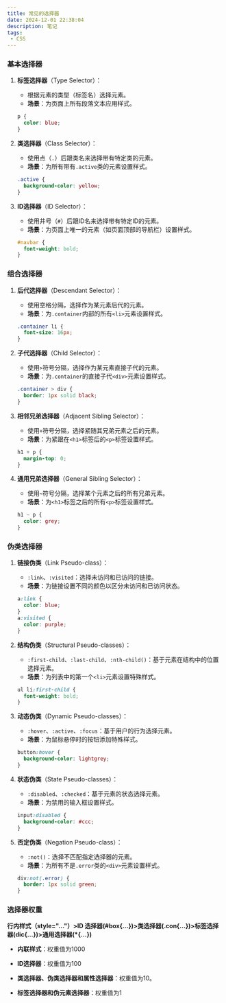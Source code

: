 ```yaml
---
title: 常见的选择器
date: 2024-12-01 22:38:04
description: 笔记
tags:
 - CSS
---
```


### 基本选择器

1. **标签选择器**（Type Selector）：

   - 根据元素的类型（标签名）选择元素。
   - **场景**：为页面上所有段落文本应用样式。

   ```css
   p {
     color: blue;
   }
   ```

2. **类选择器**（Class Selector）：

   - 使用点（`.`）后跟类名来选择带有特定类的元素。
   - **场景**：为所有带有`.active`类的元素设置样式。

   ```css
   .active {
     background-color: yellow;
   }
   ```

3. **ID选择器**（ID Selector）：

   - 使用井号（`#`）后跟ID名来选择带有特定ID的元素。
   - **场景**：为页面上唯一的元素（如页面顶部的导航栏）设置样式。

   ```css
   #navbar {
     font-weight: bold;
   }
   ```

### 组合选择器

1. **后代选择器**（Descendant Selector）：

   - 使用空格分隔，选择作为某元素后代的元素。
   - **场景**：为`.container`内部的所有`<li>`元素设置样式。

   ```css
   .container li {
     font-size: 16px;
   }
   ```

2. **子代选择器**（Child Selector）：

   - 使用`>`符号分隔，选择作为某元素直接子代的元素。
   - **场景**：为`.container`的直接子代`<div>`元素设置样式。

   ```css
   .container > div {
     border: 1px solid black;
   }
   ```

3. **相邻兄弟选择器**（Adjacent Sibling Selector）：

   - 使用`+`符号分隔，选择紧随其兄弟元素之后的元素。
   - **场景**：为紧跟在`<h1>`标签后的`<p>`标签设置样式。

   ```css
   h1 + p {
     margin-top: 0;
   }
   ```

4. **通用兄弟选择器**（General Sibling Selector）：

   - 使用`~`符号分隔，选择某个元素之后的所有兄弟元素。
   - **场景**：为`<h1>`标签之后的所有`<p>`标签设置样式。

   ```css
   h1 ~ p {
     color: grey;
   }
   ```

### 伪类选择器

1. **链接伪类**（Link Pseudo-class）：

   - `:link`、`:visited`：选择未访问和已访问的链接。
   - **场景**：为链接设置不同的颜色以区分未访问和已访问状态。

   ```css
   a:link {
     color: blue;
   }
   a:visited {
     color: purple;
   }
   ```

2. **结构伪类**（Structural Pseudo-classes）：

   - `:first-child`、`:last-child`、`:nth-child()`：基于元素在结构中的位置选择元素。
   - **场景**：为列表中的第一个`<li>`元素设置特殊样式。

   ```css
   ul li:first-child {
     font-weight: bold;
   }
   ```

3. **动态伪类**（Dynamic Pseudo-classes）：

   - `:hover`、`:active`、`:focus`：基于用户的行为选择元素。
   - **场景**：为鼠标悬停时的按钮添加特殊样式。

   ```css
   button:hover {
     background-color: lightgrey;
   }
   ```

4. **状态伪类**（State Pseudo-classes）：

   - `:disabled`、`:checked`：基于元素的状态选择元素。
   - **场景**：为禁用的输入框设置样式。

   ```css
   input:disabled {
     background-color: #ccc;
   }
   ```

5. **否定伪类**（Negation Pseudo-class）：

   - `:not()`：选择不匹配指定选择器的元素。
   - **场景**：为所有不是`.error`类的`<div>`元素设置样式。

   ```css
   div:not(.error) {
     border: 1px solid green;
   }
   ```

### 选择器权重

**行内样式（style="…"）>ID 选择器(#box{…})>类选择器(.con{…})>标签选择器(dic{…})>通用选择器(\*{…})**

- **内联样式**：权重值为1000
- **ID选择器**：权重值为100

- **类选择器、伪类选择器和属性选择器**：权重值为10。
- **标签选择器和伪元素选择器**：权重值为1

